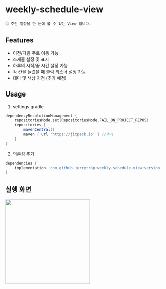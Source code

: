 # weekly-schedule-view

```
🗓️ 주간 일정을 한 눈에 볼 수 있는 View 입니다.
```

## Features
- 이전/다음 주로 이동 가능
- 스케줄 설정 및 표시
- 하루의 시작/끝 시간 설정 가능
- 각 칸을 눌렀을 때 클릭 리스너 설정 가능
- 테마 및 색상 지정 (추가 예정)

## Usage
1. settings.gradle
```groovy
dependencyResolutionManagement {
    repositoriesMode.set(RepositoriesMode.FAIL_ON_PROJECT_REPOS)
    repositories {
        mavenCentral()
        maven { url 'https://jitpack.io' } //추가
    }
}
```

2. 의존성 추가
```groovy
dependencies {
    implementation 'com.github.jerrytrap:weekly-schedule-view:version'
}
```

## 실행 화면
<img width="270" src="https://github.com/jerrytrap/weekly-schedule-view/assets/61190129/9f8ec2e2-0a70-47a9-b70d-3cf2782bdf48"/>

